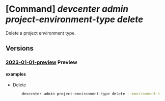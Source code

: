 # [Command] _devcenter admin project-environment-type delete_

Delete a project environment type.

## Versions

### [2023-01-01-preview](/Resources/mgmt-plane/L3N1YnNjcmlwdGlvbnMve30vcmVzb3VyY2Vncm91cHMve30vcHJvdmlkZXJzL21pY3Jvc29mdC5kZXZjZW50ZXIvcHJvamVjdHMve30vZW52aXJvbm1lbnR0eXBlcy97fQ==/2023-01-01-preview.xml) **Preview**

<!-- mgmt-plane /subscriptions/{}/resourcegroups/{}/providers/microsoft.devcenter/projects/{}/environmenttypes/{} 2023-01-01-preview -->

#### examples

- Delete
    ```bash
        devcenter admin project-environment-type delete --environment-type-name "{environmentTypeName}" --project-name "ContosoProj" --resource-group "rg1"
    ```
